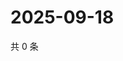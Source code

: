 # 2025-09-18

共 0 条

<!-- BEGIN ZHIHUVIDEO -->
<!-- 最后更新时间 Thu Sep 18 2025 07:10:04 GMT+0800 (China Standard Time) -->

<!-- END ZHIHUVIDEO -->
